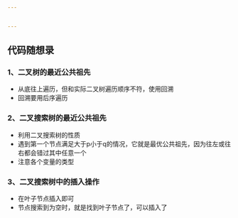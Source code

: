 ```yaml
---


---
```


<h2 id="代码随想录">代码随想录</h2>
<h3 id="、二叉树的最近公共祖先">1、二叉树的最近公共祖先</h3>
<ul>
<li>从底往上遍历，但和实际二叉树遍历顺序不符，使用回溯</li>
<li>回溯要用后序遍历</li>
</ul>
<h3 id="、二叉搜索树的最近公共祖先">2、二叉搜索树的最近公共祖先</h3>
<ul>
<li>利用二叉搜索树的性质</li>
<li>遇到第一个节点满足大于p小于q的情况，它就是最优公共祖先，因为往左或往右都会错过其中任意一个</li>
<li>注意各个变量的类型</li>
</ul>
<h3 id="、二叉搜索树中的插入操作">3、二叉搜索树中的插入操作</h3>
<ul>
<li>在叶子节点插入即可</li>
<li>节点搜索到为空时，就是找到叶子节点了，可以插入了</li>
</ul>

